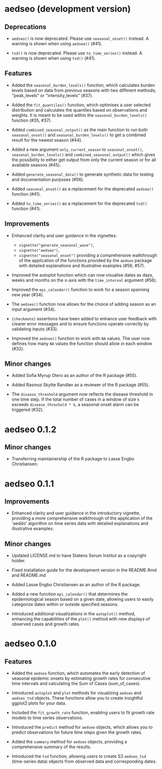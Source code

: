 # aedseo (development version)

## Deprecations

* `aedseo()` is now deprecated. Please use `seasonal_onset()` instead. A warning is shown when using `aedseo()` (#41).

* `tsd()` is now deprecated. Please use `to_time_series()` instead. A warning is shown when using `tsd()` (#41).

## Features

* Added the `seasonal_burden_levels()` function, which calculates burden levels based on data from previous seasons with two different methods; "peak_levels" or "intensity_levels" (#37).

* Added the `fit_quantiles()` function, which optimises a user selected distribution and calculates the quantiles based on observations and weights. It is meant to be used within the `seasonal_burden_levels()` function (#35, #37).

* Added `combined_seasonal_output()` as the main function to run both `seasonal_onset()` and `seasonal_burden_levels()` to get a combined result for the newest season (#44).

* Added a new argument `only_current_season` to `seasonal_onset()`, `seasonal_burden_levels()` and `combined_seasonal_output()` which gives the possibility to either get output from only the current season or for all available seasons (#45).

* Added `generate_seasonal_data()` to generate synthetic data for testing and documentation purposes (#56).

* Added `seasonal_onset()` as a replacement for the deprecated `aedseo()` function (#41).

* Added `to_time_series()` as a replacement for the deprecated `tsd()` function (#41).

## Improvements

* Enhanced clarity and user guidance in the vignettes:
  - `vignette("generate_seasonal_wave")`,
  - `vignette("aedseo")`,
  - `vignette("seasonal_onset")`
  providing a comprehensive walkthrough of the application of the functions provided by the `aedseo` package with detailed explanations and illustrative examples (#56, #57).

* Improved the autoplot function which can now visualise dates as days, weeks and months on the x-axis with the `time_interval` argument (#56).

* Improved the `epi_calendar()` function to work for a season spanning new year (#34).

* The `aedseo()` function now allows for the choice of adding season as an input argument (#34).

* `{checkmate}` assertions have been added to enhance user feedback with clearer error messages and to ensure functions operate correctly by validating inputs (#33).

* Improved the `aedseo()` function to work with `NA` values. The user now defines how many `NA` values the function should allow in each window (#32).

## Minor changes

* Added Sofia Myrup Otero as an author of the R package (#55).

* Added Rasmus Skytte Randløv as a reviewer of the R package (#55).

* The `disease_threshold` argument now reflects the disease threshold in one time step. If the total number of cases in a window of size `k` exceeds  `disease_threshold * k`, a seasonal onset alarm can be triggered (#32).

# aedseo 0.1.2

## Minor changes

* Transferring maintainership of the R package to Lasse Engbo Christiansen.

# aedseo 0.1.1

## Improvements

* Enhanced clarity and user guidance in the introductory vignette, providing a more comprehensive walkthrough of the application of the 'aeddo' algorithm on time series data with detailed explanations and illustrative examples.

## Minor changes

* Updated LICENSE.md to have Statens Serum Institut as a copyright holder.

* Fixed installation guide for the development version in the README.Rmd and README.md

* Added Lasse Engbo Christiansen as an author of the R package.

* Added a new function `epi_calendar()` that determines the epidemiological season based on a given date, allowing users to easily categorize dates within or outside specified seasons.

* Introduced additional visualizations in the `autoplot()` method, enhancing the capabilities of the `plot()` method with new displays of observed cases and growth rates.

# aedseo 0.1.0

## Features

- Added the `aedseo` function, which automates the early detection of seasonal epidemic onsets by estimating growth rates for consecutive time intervals and calculating the Sum of Cases (sum_of_cases).

- Introduced `autoplot` and `plot` methods for visualizing `aedseo` and `aedseo_tsd` objects. These functions allow you to create insightful ggplot2 plots for your data.

- Included the `fit_growth_rate` function, enabling users to fit growth rate models to time series observations.

- Introduced the `predict` method for `aedseo` objects, which allows you to predict observations for future time steps given
the growth rates.

- Added the `summary` method for `aedseo` objects, providing a comprehensive summary of the results.

- Introduced the `tsd` function, allowing users to create S3 `aedseo_tsd` (time-series data) objects from observed data and corresponding dates.

